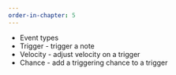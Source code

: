 ```yaml
---
order-in-chapter: 5
---
```


- Event types
- Trigger - trigger a note
- Velocity - adjust velocity on a trigger
- Chance - add a triggering chance to a trigger
